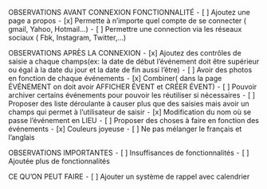OBSERVATIONS AVANT CONNEXION FONCTIONNALITÉ
⁃ [ ] Ajoutez une page a propos
⁃ [x] Permette à n’importe quel compte de se connecter ( gmail, Yahoo, Hotmail…)
⁃ [ ] Permettre une connection via les réseaux sociaux ( Fbk, Instagram, Twitter,…)

OBSERVATIONS APRÈS LA CONNEXION
⁃ [x] Ajoutez des contrôles de saisie a chaque champs(ex: la date de début l’événement doit être supérieur ou égal à la date du jour et la date de fin aussi l’être)
⁃ [ ] Avoir des photos en fonction de chaque événements
⁃ [x] Combiner( dans la page ÉVÉNEMENT on doit avoir AFFICHER ÉVENT et CRÉER ÉVENT)
⁃ [ ] Pouvoir archiver certains événements pour pouvoir les réutiliser si nécessaires
⁃ [ ] Proposer des liste déroulante à causer plus que des saisies mais avoir un champs qui permet à l’utilisateur de saisir
⁃ [x] Modification du nom où se passe l’événement en LIEU
⁃ [ ] Proposer des choses à faire en fonction des événements
⁃ [x] Couleurs joyeuse
⁃ [ ] Ne pas mélanger le français et l’anglais

OBSERVATIONS IMPORTANTES
⁃ [ ] Insuffisances de fonctionnalités
⁃ [ ] Ajoutée plus de fonctionnalités

CE QU’ON PEUT FAIRE
⁃ [ ] Ajouter un système de rappel avec calendrier
